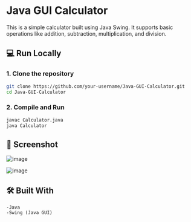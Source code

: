 # Java GUI Calculator

This is a simple calculator built using Java Swing. It supports basic operations like addition, subtraction, multiplication, and division.

## 💻 Run Locally

### 1. Clone the repository

```bash
git clone https://github.com/your-username/Java-GUI-Calculator.git
cd Java-GUI-Calculator
```

### 2. Compile and Run

```bash
javac Calculator.java
java Calculator
```
## 📸 Screenshot

![image](https://github.com/user-attachments/assets/a87f139b-fedc-47ea-9aa0-89d788da10d9)

![image](https://github.com/user-attachments/assets/f5e7f9b5-7052-4dec-b774-d2dd9abb6a51)


## 🛠 Built With
    -Java
    -Swing (Java GUI)
